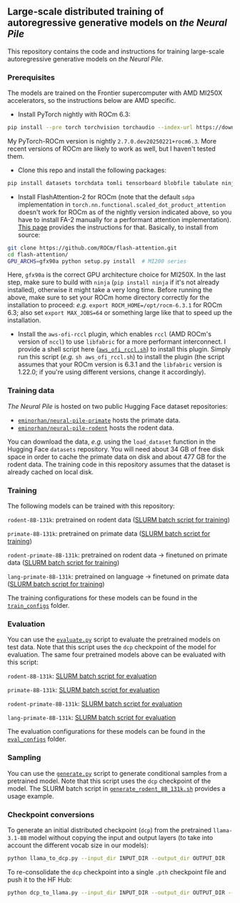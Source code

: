 ## Large-scale distributed training of autoregressive generative models on *the Neural Pile*

This repository contains the code and instructions for training large-scale autoregressive generative models on *the Neural Pile*. 

### Prerequisites

The models are trained on the Frontier supercomputer with AMD MI250X accelerators, so the instructions below are AMD specific.

* Install PyTorch nightly with ROCm 6.3:
```bash
pip install --pre torch torchvision torchaudio --index-url https://download.pytorch.org/whl/nightly/rocm6.3
```
My PyTorch-ROCm version is nightly `2.7.0.dev20250221+rocm6.3`. More recent versions of ROCm are likely to work as well, but I haven't tested them.

* Clone this repo and install the following packages:
```bash
pip install datasets torchdata tomli tensorboard blobfile tabulate ninja
``` 

* Install FlashAttention-2 for ROCm (note that the default `sdpa` implementation in `torch.nn.functional.scaled_dot_product_attention` doesn't work for ROCm as of the nightly version indicated above, so you have to install FA-2 manually for a performant attention implementation). [This page](https://rocm.docs.amd.com/en/latest/how-to/llm-fine-tuning-optimization/model-acceleration-libraries.html) provides the instructions for that. Basically, to install from source:

```bash
git clone https://github.com/ROCm/flash-attention.git
cd flash-attention/
GPU_ARCHS=gfx90a python setup.py install  # MI200 series
```
Here, `gfx90a` is the correct GPU architecture choice for MI250X. In the last step, make sure to build with `ninja` (`pip install ninja` if it's not already installed), otherwise it might take a very long time. Before running the above, make sure to set your ROCm home directory correctly for the installation to proceed: *e.g.* `export ROCM_HOME=/opt/rocm-6.3.1` for ROCm 6.3; also set `export MAX_JOBS=64` or something large like that to speed up the installation.

* Install the `aws-ofi-rccl` plugin, which enables `rccl` (AMD ROCm's version of `nccl`) to use `libfabric` for a more performant interconnect. I provide a shell script here ([`aws_ofi_rccl.sh`](aws_ofi_rccl.sh)) to install this plugin. Simply run this script (*e.g.* `sh aws_ofi_rccl.sh`) to install the plugin (the script assumes that your ROCm version is 6.3.1 and the `libfabric` version is 1.22.0; if you're using different versions, change it accordingly).

### Training data

*The Neural Pile* is hosted on two public Hugging Face dataset repositories:
* [`eminorhan/neural-pile-primate`](https://huggingface.co/datasets/eminorhan/neural-pile-primate) hosts the primate data.
* [`eminorhan/neural-pile-rodent`](https://huggingface.co/datasets/eminorhan/neural-pile-rodent) hosts the rodent data.

You can download the data, *e.g.* using the `load_dataset` function in the Hugging Face `datasets` repository. You will need about 34 GB of free disk space in order to cache the primate data on disk and about 477 GB for the rodent data. The training code in this repository assumes that the dataset is already cached on local disk.

### Training

The following models can be trained with this repository:

`rodent-8B-131k`: pretrained on rodent data ([SLURM batch script for training](train_rodent_8B_131k.sh))

`primate-8B-131k`: pretrained on primate data ([SLURM batch script for training](train_primate_8B_131k.sh))

`rodent-primate-8B-131k`: pretrained on rodent data -> finetuned on primate data ([SLURM batch script for training](train_rodent_primate_8B_131k.sh))

`lang-primate-8B-131k`: pretrained on language -> finetuned on primate data ([SLURM batch script for training](train_lang_primate_8B_131k.sh))

The training configurations for these models can be found in the [`train_configs`](train_configs) folder.

### Evaluation

You can use the [`evaluate.py`](evalue.py) script to evaluate the pretrained models on test data. Note that this script uses the `dcp` checkpoint of the model for evaluation. The same four pretrained models above can be evaluated with this script:

`rodent-8B-131k`: [SLURM batch script for evaluation](evaluate_rodent_8B_131k.sh)

`primate-8B-131k`: [SLURM batch script for evaluation](evaluate_primate_8B_131k.sh)

`rodent-primate-8B-131k`: [SLURM batch script for evaluation](evaluate_rodent_primate_8B_131k.sh)

`lang-primate-8B-131k`: [SLURM batch script for evaluation](evaluate_lang_primate_8B_131k.sh)

The evaluation configurations for these models can be found in the [`eval_configs`](eval_configs) folder.

### Sampling

You can use the [`generate.py`](generate.py) script to generate conditional samples from a pretrained model. Note that this script uses the `dcp` checkpoint of the model. The SLURM batch script in [`generate_rodent_8B_131k.sh`](generate_rodent_8B_131k.sh) provides a usage example. 

### Checkpoint conversions

To generate an initial distributed checkpoint (`dcp`) from the pretrained `llama-3.1-8B` model without copying the input and output layers (to take into account the different vocab size in our models):
```bash
python llama_to_dcp.py --input_dir INPUT_DIR --output_dir OUTPUT_DIR
```

To re-consolidate the `dcp` checkpoint into a single `.pth` checkpoint file and push it to the HF Hub:
```bash
python dcp_to_llama.py --input_dir INPUT_DIR --output_dir OUTPUT_DIR --hf_repo_name HF_REPO_NAME --push_to_hub
```


